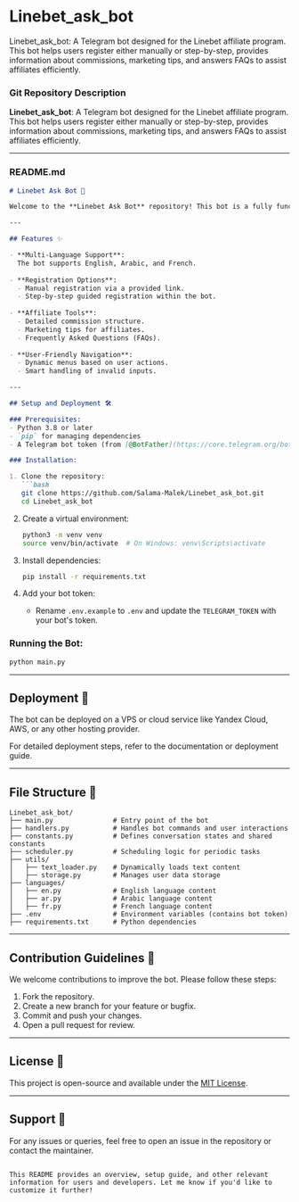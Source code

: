# Linebet_ask_bot
Linebet_ask_bot: A Telegram bot designed for the Linebet affiliate program. This bot helps users register either manually or step-by-step, provides information about commissions, marketing tips, and answers FAQs to assist affiliates efficiently.


### **Git Repository Description**
**Linebet_ask_bot**: A Telegram bot designed for the Linebet affiliate program. This bot helps users register either manually or step-by-step, provides information about commissions, marketing tips, and answers FAQs to assist affiliates efficiently.

---

### **README.md**

```markdown
# Linebet Ask Bot 🤖

Welcome to the **Linebet Ask Bot** repository! This bot is a fully functional Telegram bot designed to support affiliates in the Linebet program. The bot enables users to register for the program, access detailed commission structures, marketing tips, and FAQs, as well as reach support with ease.

---

## Features ✨

- **Multi-Language Support**: 
  The bot supports English, Arabic, and French.
  
- **Registration Options**:
  - Manual registration via a provided link.
  - Step-by-step guided registration within the bot.
  
- **Affiliate Tools**:
  - Detailed commission structure.
  - Marketing tips for affiliates.
  - Frequently Asked Questions (FAQs).
  
- **User-Friendly Navigation**:
  - Dynamic menus based on user actions.
  - Smart handling of invalid inputs.

---

## Setup and Deployment 🛠

### Prerequisites:
- Python 3.8 or later
- `pip` for managing dependencies
- A Telegram bot token (from [@BotFather](https://core.telegram.org/bots#botfather))

### Installation:

1. Clone the repository:
   ```bash
   git clone https://github.com/Salama-Malek/Linebet_ask_bot.git
   cd Linebet_ask_bot
   ```

2. Create a virtual environment:
   ```bash
   python3 -m venv venv
   source venv/bin/activate  # On Windows: venv\Scripts\activate
   ```

3. Install dependencies:
   ```bash
   pip install -r requirements.txt
   ```

4. Add your bot token:
   - Rename `.env.example` to `.env` and update the `TELEGRAM_TOKEN` with your bot's token.

### Running the Bot:
```bash
python main.py
```

---

## Deployment 🚀

The bot can be deployed on a VPS or cloud service like Yandex Cloud, AWS, or any other hosting provider.

For detailed deployment steps, refer to the documentation or deployment guide.

---

## File Structure 📂

```
Linebet_ask_bot/
├── main.py               # Entry point of the bot
├── handlers.py           # Handles bot commands and user interactions
├── constants.py          # Defines conversation states and shared constants
├── scheduler.py          # Scheduling logic for periodic tasks
├── utils/
│   ├── text_loader.py    # Dynamically loads text content
│   ├── storage.py        # Manages user data storage
├── languages/
│   ├── en.py             # English language content
│   ├── ar.py             # Arabic language content
│   ├── fr.py             # French language content
├── .env                  # Environment variables (contains bot token)
├── requirements.txt      # Python dependencies
```

---

## Contribution Guidelines 🤝

We welcome contributions to improve the bot. Please follow these steps:

1. Fork the repository.
2. Create a new branch for your feature or bugfix.
3. Commit and push your changes.
4. Open a pull request for review.

---

## License 📜

This project is open-source and available under the [MIT License](LICENSE).

---

## Support 📧

For any issues or queries, feel free to open an issue in the repository or contact the maintainer.
```

This README provides an overview, setup guide, and other relevant information for users and developers. Let me know if you'd like to customize it further!